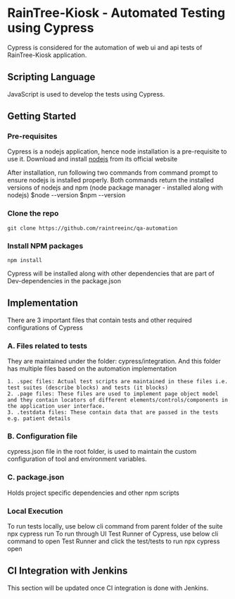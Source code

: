 # RainTree-Kiosk - Automated Testing using Cypress 	
Cypress is considered for the automation of web ui and api tests of RainTree-Kiosk application.

## Scripting Language
	
JavaScript is used to develop the tests using Cypress.

## Getting Started

### Pre-requisites
	
Cypress is a nodejs application, hence node installation is a pre-requisite to use it. Download and install [nodejs](https://nodejs.org/en/) from its official website

After installation, run following two commands from command prompt to ensure nodejs is installed properly. Both commands return the installed versions of nodejs and npm (node package manager - installed along with nodejs)
	$node --version
	$npm --version
	
### Clone the repo
	git clone https://github.com/raintreeinc/qa-automation
###	Install NPM packages
	npm install

Cypress will be installed along with other dependencies that are part of Dev-dependencies in the package.json
	
## Implementation
	
There are 3 important files that contain tests and other required configurations of Cypress

### A. Files related to tests
They are maintained under the folder: cypress/integration. And this folder has multiple files based on the automation implementation
		
	1. .spec files: Actual test scripts are maintained in these files i.e. test suites (describe blocks) and tests (it blocks)
	2. .page files: These files are used to implement page object model and they contain locators of different elements/controls/components in the application user interface.	
	3. .testdata files: These contain data that are passed in the tests e.g. patient details
		
### B. Configuration file
cypress.json file in the root folder, is used to maintain the custom configuration of tool and environment variables. 
    	
### C. package.json
Holds project specific dependencies and other npm scripts
		
### Local Execution
To run tests  locally, use below cli command from parent folder of the suite
	npx cypress run
To run through UI Test Runner of Cypress, use below cli command to open Test Runner and click the test/tests to run
	npx cypress open
	
## CI Integration with Jenkins
This section will be updated once CI integration is done with Jenkins.